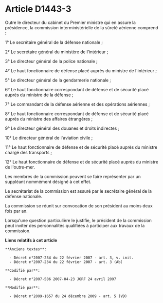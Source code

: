 # Article D1443-3

Outre le directeur du cabinet du Premier ministre qui en assure la présidence, la commission interministérielle de la sûreté
aérienne comprend :

1° Le secrétaire général de la défense nationale ;

2° Le secrétaire général du ministère de l'intérieur ;

3° Le directeur général de la police nationale ;

4° Le haut fonctionnaire de défense placé auprès du ministre de l'intérieur ;

5° Le directeur général de la gendarmerie nationale ;

6° Le haut fonctionnaire correspondant de défense et de sécurité placé auprès du ministre de la défense ;

7° Le commandant de la défense aérienne et des opérations aériennes ;

8° Le haut fonctionnaire correspondant de défense et de sécurité placé auprès du ministre des affaires étrangères ;

9° Le directeur général des douanes et droits indirectes ;

10° Le directeur général de l'aviation civile ;

11° Le haut fonctionnaire de défense et de sécurité placé auprès du ministre chargé des transports ;

12° Le haut fonctionnaire de défense et de sécurité placé auprès du ministre de l'outre-mer.

Les membres de la commission peuvent se faire représenter par un suppléant nommément désigné à cet effet.

Le secrétariat de la commission est assuré par le secrétaire général de la défense nationale.

La commission se réunit sur convocation de son président au moins deux fois par an.

Lorsqu'une question particulière le justifie, le président de la commission peut inviter des personnalités qualifiées à
participer aux travaux de la commission.

**Liens relatifs à cet article**

	**Anciens textes**:

	  - Décret n°2007-234 du 22 février 2007 - art. 3, v. init.
	  - Décret n°2007-234 du 22 février 2007 - art. 3 (Ab)

	**Codifié par**:

	  - Décret n°2007-586 2007-04-23 JORF 24 avril 2007

	**Modifié par**:

	  - Décret n°2009-1657 du 24 décembre 2009 - art. 5 (VD)
